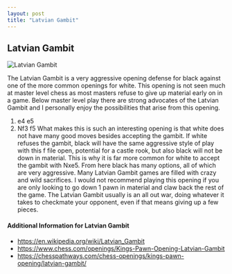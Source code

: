 ```yaml
---
layout: post
title: "Latvian Gambit"
---
```


## Latvian Gambit

![Latvian Gambit](https://www.thechesswebsite.com/wp-content/uploads/2012/07/LatvianGambit_big.jpg)

The Latvian Gambit is a very aggressive opening defense for black against one of the more common openings for white. This opening is not seen much at master level chess as most masters refuse to give up material early on in a game. Below master level play there are strong advocates of the Latvian Gambit and I personally enjoy the possibilities that arise from this opening.
1. e4 e5
2. Nf3 f5
What makes this is such an interesting opening is that white does not have many good moves besides accepting the gambit. If white refuses the gambit, black will have the same aggressive style of play with this f file open, potential for a castle rook, but also black will not be down in material. This is why it is far more common for white to accept the gambit with Nxe5. From here black has many options, all of which are very aggressive. Many Latvian Gambit games are filled with crazy and wild sacrifices. I would not recommend playing this opening if you are only looking to go down 1 pawn in material and claw back the rest of the game. The Latvian Gambit usually is an all out war, doing whatever it takes to checkmate your opponent, even if that means giving up a few pieces.


#### Additional Information for Latvian Gambit

- https://en.wikipedia.org/wiki/Latvian_Gambit
- https://www.chess.com/openings/Kings-Pawn-Opening-Latvian-Gambit
- https://chesspathways.com/chess-openings/kings-pawn-opening/latvian-gambit/
